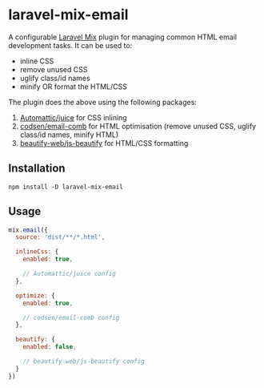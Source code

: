 # laravel-mix-email

A configurable [Laravel Mix](https://laravel-mix.com/) plugin for managing common HTML email development tasks. It can be used to:

- inline CSS
- remove unused CSS
- uglify class/id names
- minify OR format the HTML/CSS

The plugin does the above using the following packages:

1. [Automattic/juice](https://github.com/Automattic/juice) for CSS inlining
2. [codsen/email-comb](https://github.com/codsen/codsen/tree/main/packages/email-comb) for HTML optimisation (remove unused CSS, uglify class/id names, minify HTML)
3. [beautify-web/js-beautify](https://github.com/beautify-web/js-beautify) for HTML/CSS formatting

## Installation

```
npm install -D laravel-mix-email
```

## Usage

```js
mix.email({
  source: 'dist/**/*.html',

  inlineCss: {
    enabled: true,

    // Automattic/juice config
  },

  optimize: {
    enabled: true,

    // codsen/email-comb config
  },

  beautify: {
    enabled: false,

    // beautify-web/js-beautify config
  }
})
```
